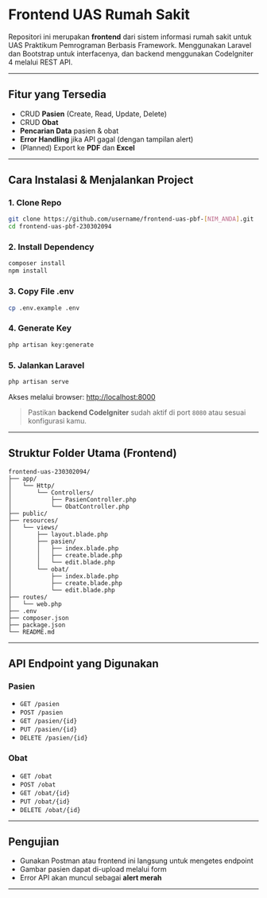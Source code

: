 # Frontend UAS Rumah Sakit

Repositori ini merupakan **frontend** dari sistem informasi rumah sakit untuk UAS Praktikum Pemrograman Berbasis Framework. Menggunakan Laravel dan Bootstrap untuk interfacenya, dan backend menggunakan CodeIgniter 4 melalui REST API.

---

##  Fitur yang Tersedia

- CRUD **Pasien** (Create, Read, Update, Delete)
- CRUD **Obat**
- **Pencarian Data** pasien & obat
- **Error Handling** jika API gagal (dengan tampilan alert)
- (Planned) Export ke **PDF** dan **Excel**

---

##  Cara Instalasi & Menjalankan Project

### 1. Clone Repo

```bash
git clone https://github.com/username/frontend-uas-pbf-[NIM_ANDA].git
cd frontend-uas-pbf-230302094
```

### 2. Install Dependency

```bash
composer install
npm install
```

### 3. Copy File .env

```bash
cp .env.example .env
```

### 4. Generate Key

```bash
php artisan key:generate
```

### 5. Jalankan Laravel

```bash
php artisan serve
```

Akses melalui browser: [http://localhost:8000](http://localhost:8000)

> Pastikan **backend CodeIgniter** sudah aktif di port `8080` atau sesuai konfigurasi kamu.

---

## Struktur Folder Utama (Frontend)

```
frontend-uas-230302094/
├── app/
│   └── Http/
│       └── Controllers/
│           ├── PasienController.php
│           └── ObatController.php
├── public/
├── resources/
│   └── views/
│       ├── layout.blade.php
│       ├── pasien/
│       │   ├── index.blade.php
│       │   ├── create.blade.php
│       │   └── edit.blade.php
│       └── obat/
│           ├── index.blade.php
│           ├── create.blade.php
│           └── edit.blade.php
├── routes/
│   └── web.php
├── .env
├── composer.json
├── package.json
└── README.md
```

---

##  API Endpoint yang Digunakan

###  Pasien
- `GET /pasien`
- `POST /pasien`
- `GET /pasien/{id}`
- `PUT /pasien/{id}`
- `DELETE /pasien/{id}`

###  Obat
- `GET /obat`
- `POST /obat`
- `GET /obat/{id}`
- `PUT /obat/{id}`
- `DELETE /obat/{id}`


---

##  Pengujian

- Gunakan Postman atau frontend ini langsung untuk mengetes endpoint
- Gambar pasien dapat di-upload melalui form
- Error API akan muncul sebagai **alert merah**


---

